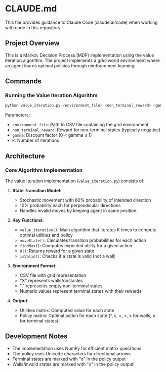 # CLAUDE.md

This file provides guidance to Claude Code (claude.ai/code) when working with code in this repository.

## Project Overview

This is a Markov Decision Process (MDP) implementation using the value iteration algorithm. The project implements a grid-world environment where an agent learns optimal policies through reinforcement learning.

## Commands

### Running the Value Iteration Algorithm
```bash
python value_iteration.py <environment_file> <non_terminal_reward> <gamma> <K>
```

Parameters:
- `environment_file`: Path to CSV file containing the grid environment
- `non_terminal_reward`: Reward for non-terminal states (typically negative)
- `gamma`: Discount factor (0 < gamma ≤ 1)
- `K`: Number of iterations

## Architecture

### Core Algorithm Implementation

The value iteration implementation (`value_iteration.py`) consists of:

1. **State Transition Model**: 
   - Stochastic movement with 80% probability of intended direction
   - 10% probability each for perpendicular directions
   - Handles invalid moves by keeping agent in same position

2. **Key Functions**:
   - `value_iteration()`: Main algorithm that iterates K times to compute optimal utilities and policy
   - `moveState()`: Calculates transition probabilities for each action
   - `findMax()`: Computes expected utility for a given action
   - `R()`: Returns reward for a given state
   - `isValid()`: Checks if a state is valid (not a wall)

3. **Environment Format**:
   - CSV file with grid representation
   - "X" represents walls/obstacles
   - "." represents empty non-terminal states
   - Numeric values represent terminal states with their rewards

4. **Output**:
   - Utilities matrix: Computed value for each state
   - Policy matrix: Optimal action for each state (^, v, <, >, x for walls, o for terminal states)

## Development Notes

- The implementation uses NumPy for efficient matrix operations
- The policy uses Unicode characters for directional arrows
- Terminal states are marked with "o" in the policy output
- Walls/invalid states are marked with "x" in the policy output